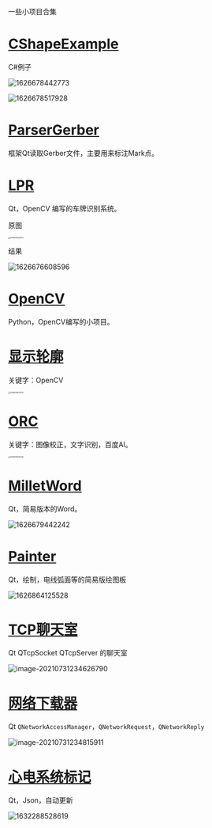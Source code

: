 

一些小项目合集



# [CShapeExample](https://github.com/GuidoLuo0521/Projects/tree/master/CShapeExample)

C#例子

![1626678442773](images/1626678442773.png)

![1626678517928](images/1626678517928.png)

# [ParserGerber](https://github.com/GuidoLuo0521/Projects/tree/master/ParserGerber)

框架Qt读取Gerber文件，主要用来标注Mark点。



# **[LPR](https://github.com/GuidoLuo0521/Projects/tree/master/LPR)**

Qt，OpenCV 编写的车牌识别系统。

原图

<img src="images/1626676548274.png" alt="1626676548274" style="zoom:25%;" />

结果

![1626676608596](images/1626676608596.png)

# [OpenCV](https://github.com/GuidoLuo0521/Projects/tree/master/OpenCV)

Python，OpenCV编写的小项目。

# [显示轮廓](https://github.com/GuidoLuo0521/Projects/blob/master/OpenCV/findContoursOnVideo.py)

关键字：OpenCV

<img src="images/1626676405732.png" alt="1626676405732" style="zoom:25%;" />



# [ORC](https://github.com/GuidoLuo0521/Projects/blob/master/OpenCV/EasyORC.py)

关键字：图像校正，文字识别，百度AI。

<img src="images/1626676465545.png" alt="1626676465545" style="zoom: 25%;" />



# [MilletWord](https://github.com/GuidoLuo0521/Notes/tree/master/Qt/QtDevelopmentAndExamples/Chapter05-Qt5MainWindow)

Qt，简易版本的Word。

![1626679442242](images/1626679442242.png)



# [Painter](https://github.com/GuidoLuo0521/Notes/tree/master/Qt/QtDevelopmentAndExamples/Chapter06-Qt5ShapeAndImage)

Qt，绘制，电线弧面等的简易版绘图板

![1626864125528](images/1626864125528.png)

# [TCP聊天室](https://github.com/GuidoLuo0521/Notes/tree/master/Qt/QtDevelopmentAndExamples/TcpSocket)

Qt QTcpSocket QTcpServer 的聊天室

![image-20210731234626790](images/image-20210731234626790.png)

# [网络下载器](https://github.com/GuidoLuo0521/Notes/tree/master/Qt/QtDevelopmentAndExamples/Chapter10-Qt5NetworkAndCommunication)

Qt `QNetworkAccessManager`，`QNetworkRequest`，`QNetworkReply`

![image-20210731234815911](images/image-20210731234815911.png)

# [心电系统标记](\EcgMarkSystem)

Qt，Json，自动更新

![1632288528619](images/1632288528619.png)




